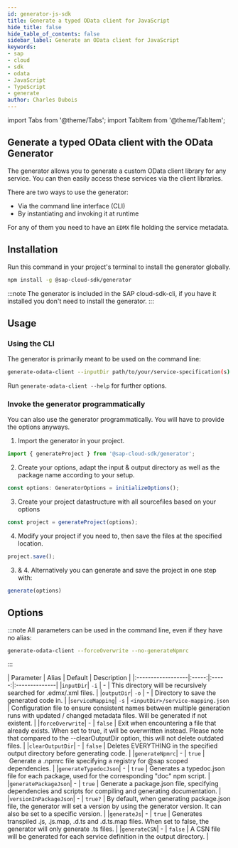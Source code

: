 ```yaml
---
id: generator-js-sdk
title: Generate a typed OData client for JavaScript
hide_title: false
hide_table_of_contents: false
sidebar_label: Generate an OData client for JavaScript
keywords:
- sap
- cloud
- sdk
- odata
- JavaScript 
- TypeScript
- generate
author: Charles Dubois
---
```


import Tabs from '@theme/Tabs';
import TabItem from '@theme/TabItem';

## Generate a typed OData client with the OData Generator

The generator allows you to generate a custom OData client library for any service. You can then easily access these services via the client libraries.

There are two ways to use the generator:
- Via the command line interface (CLI)
- By instantiating and invoking it at runtime

For any of them you need to have an `EDMX` file holding the service metadata.

## Installation

Run this command in your project's terminal to install the generator globally.
```sh
npm install -g @sap-cloud-sdk/generator
```

:::note
The generator is included in the SAP cloud-sdk-cli, if you have it installed you don't need to install the generator.
:::

## Usage

### Using the CLI

The generator is primarily meant to be used on the command line:

```sh
generate-odata-client --inputDir path/to/your/service-specification(s) --outputDir path/where/the/modules/are/stored
```

Run `generate-odata-client --help` for further options.

### Invoke the generator programmatically

You can also use the generator programmatically. You will have to provide the options anyways.

1. Import the generator in your project.
```ts
import { generateProject } from '@sap-cloud-sdk/generator';
```

2. Create your options, adapt the input & output directory as well as the package name according to your setup.
```ts
const options: GeneratorOptions = initializeOptions();
```
3. Create your project datastructure with all sourcefiles based on your options
```ts
const project = generateProject(options);
```

4. Modify your project if you need to, then save the files at the specified location.
```ts
project.save();
```
3. & 4. Alternatively you can generate and save the project in one step with:
```ts
generate(options)
```

## Options

:::note
All parameters can be used in the command line, even if they have no alias:  
```sh
generate-odata-client --forceOverwrite --no-generateNpmrc
```
:::

|   Parameter       | Alias | Default |   Description |
|:------------------|:-----:|:----  -:|:--------------|
|`inputDir`| `-i` | - | This directory will be recursively searched for .edmx/.xml files. |
|`outputDir`| `-o` | - | Directory to save the generated code in. |
|`serviceMapping`| `-s` | `<inputDir>/service-mapping.json` | Configuration file to ensure consistent names between multiple generation runs with updated / changed metadata files. Will be generated if not existent. |
|`forceOverwrite`| - | `false` | Exit when encountering a file that already exists. When set to true, it will be overwritten instead. Please note that compared to the --clearOutputDir option, this will not delete outdated files. |
|`clearOutputDir`| - | `false` | Deletes EVERYTHING in the specified output directory before generating code. |
|`generateNpmrc`| - | `true` | Generate a .npmrc file specifying a registry for @sap scoped dependencies. |
|`generateTypedocJson`| - | `true` | Generates a typedoc.json file for each package, used for the corresponding "doc" npm script. |
|`generatePackageJson`| - | `true` | Generate a package.json file, specifying dependencies and scripts for compiling and generating documentation. |
|`versionInPackageJson`| - | `true?` | By default, when generating package.json file, the generator will set a version by using the generator version. It can also be set to a specific version. |
|`generateJs`| - | `true` | Generates transpiled .js, .js.map, .d.ts and .d.ts.map files. When set to false, the generator will only generate .ts files. |
|`generateCSN`| - | `false` | A CSN file will be generated for each service definition in the output directory. |

